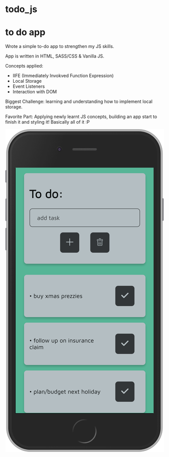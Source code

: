 # todo_js
# to do app

Wrote a simple to-do app to strengthen my JS skills.

App is written in HTML, SASS/CSS & Vanilla JS.

Concepts applied:
* IIFE (Immediately Invokved Function Expression)
* Local Storage 
* Event Listeners
* Interaction with DOM

Biggest Challenge: learning and understanding how to implement local storage.

Favorite Part: Applying newly learnt JS concepts, building an app start to finish it and styling it! Basically all of it :P

![mobile view of app](/resources/mobile_view.png)










